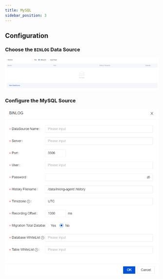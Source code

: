 ```yaml
---
title: MySQL
sidebar_position: 3
---
```


## Configuration
### Choose the `BINLOG` Data Source
![MySQL BINLOG](img/mysql-binlog.png)

### Configure the MySQL Source
![MySQL SOURCE](img/mysql-source.png)